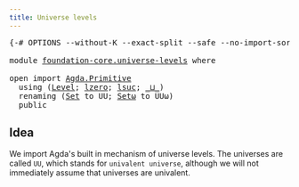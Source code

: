 ```yaml
---
title: Universe levels
---
```


<pre class="Agda"><a id="41" class="Symbol">{-#</a> <a id="45" class="Keyword">OPTIONS</a> <a id="53" class="Pragma">--without-K</a> <a id="65" class="Pragma">--exact-split</a> <a id="79" class="Pragma">--safe</a> <a id="86" class="Pragma">--no-import-sorts</a> <a id="104" class="Symbol">#-}</a>

<a id="109" class="Keyword">module</a> <a id="116" href="foundation-core.universe-levels.html" class="Module">foundation-core.universe-levels</a> <a id="148" class="Keyword">where</a>

<a id="155" class="Keyword">open</a> <a id="160" class="Keyword">import</a> <a id="167" href="Agda.Primitive.html" class="Module">Agda.Primitive</a>
  <a id="184" class="Keyword">using</a> <a id="190" class="Symbol">(</a><a id="191" href="Agda.Primitive.html#597" class="Postulate">Level</a><a id="196" class="Symbol">;</a> <a id="198" href="Agda.Primitive.html#764" class="Primitive">lzero</a><a id="203" class="Symbol">;</a> <a id="205" href="Agda.Primitive.html#780" class="Primitive">lsuc</a><a id="209" class="Symbol">;</a> <a id="211" href="Agda.Primitive.html#810" class="Primitive Operator">_⊔_</a><a id="214" class="Symbol">)</a>
  <a id="218" class="Keyword">renaming</a> <a id="227" class="Symbol">(</a><a id="228" href="Agda.Primitive.html#326" class="Primitive">Set</a> <a id="232" class="Symbol">to</a> <a id="235" class="Primitive">UU</a><a id="237" class="Symbol">;</a> <a id="239" href="Agda.Primitive.html#381" class="Primitive">Setω</a> <a id="244" class="Symbol">to</a> <a id="247" class="Primitive">UUω</a><a id="250" class="Symbol">)</a>
  <a id="254" class="Keyword">public</a>
</pre>
## Idea

We import Agda's built in mechanism of universe levels. The universes are called `UU`, which stands for `univalent universe`, although we will not immediately assume that universes are univalent.
